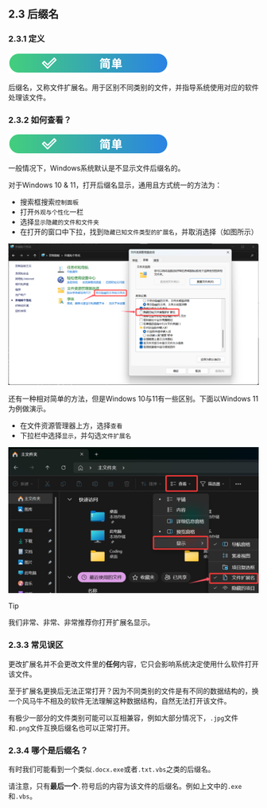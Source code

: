 ## 2.3 后缀名

### 2.3.1 定义

![简单](../../图片/easy.svg)

后缀名，又称文件扩展名。用于区别不同类别的文件，并指导系统使用对应的软件处理该文件。

### 2.3.2 如何查看？

![简单](../../图片/easy.svg)

一般情况下，Windows系统默认是不显示文件后缀名的。

对于Windows 10 & 11，打开后缀名显示，通用且方式统一的方法为：
- 搜索框搜索`控制面板`
- 打开`外观与个性化`一栏
- 选择`显示隐藏的文件和文件夹`
- 在打开的窗口中下拉，找到`隐藏已知文件类型的扩展名`，并取消选择（如图所示）

![显示后缀名](../../图片/xt-hzm-1.png)

还有一种相对简单的方法，但是Windows 10与11有一些区别。下面以Windows 11为例做演示。

- 在文件资源管理器上方，选择`查看`
- 下拉栏中选择`显示`，并勾选`文件扩展名`

![显示后缀名](../../图片/xt-hzm-2.png)

>[!TIP]
> 我们非常、非常、非常推荐你打开扩展名显示。

### 2.3.3 常见误区

更改扩展名并不会更改文件里的**任何**内容，它只会影响系统决定使用什么软件打开该文件。

至于扩展名更换后无法正常打开？因为不同类别的文件是有不同的数据结构的，换一个风马牛不相及的软件无法理解这种数据结构，自然无法打开该文件。

有极少一部分的文件类别可能可以互相兼容，例如大部分情况下，`.jpg`文件和`.png`文件互换后缀名也可以正常打开。

### 2.3.4 哪个是后缀名？

有时我们可能看到一个类似`.docx.exe`或者`.txt.vbs`之类的后缀名。

请注意，只有**最后一个**`.`符号后的内容为该文件的后缀名。例如上文中的`.exe`和`.vbs`。